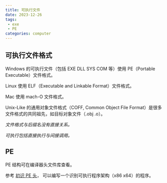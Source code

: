 ```yaml
---
title: 可执行文件
date: 2023-12-26
tags:
 - exe
 - PE
categories: computer
---
```


## 可执行文件格式

Windows 的可执行文件（包括 EXE DLL SYS COM 等）使用 PE（Portable Executable）文件格式。

Linux 使用 ELF（Executable and Linkable Format）文件格式。

Mac 使用 mach-O 文件格式。

Unix-Like 的通用对象文件格式（COFF, Common Object File Format）是很多文件格式的共同祖先，如目标对象文件（.obj  .o）。

*文件格式与后缀名没有直接关系。*

*可执行包括直接执行与间接调用。*

## PE

PE 结构可在编译器头文件库查看。

参考 [初识 PE 头](https://www.cnblogs.com/cunren/p/15575159.html)，
可以编写一个识别可执行程序架构（x86 x64）的程序。
